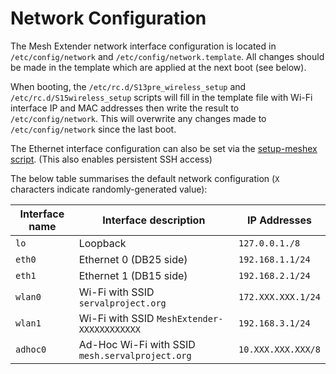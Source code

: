 # Network Configuration
The Mesh Extender network interface configuration is located in `/etc/config/network` and `/etc/config/network.template`. All changes should be made in the template which are applied at the next boot (see below).

When booting, the `/etc/rc.d/S13pre_wireless_setup` and `/etc/rc.d/S15wireless_setup` scripts will fill in the template file with Wi-Fi interface IP and MAC addresses then write the result to `/etc/config/network`. This will overwrite any changes made to `/etc/config/network` since the last boot.

The Ethernet interface configuration can also be set via the [setup-meshex script](https://github.com/servalproject/serval-mesh-observer-packet-capture/blob/master/scripts/setup-meshex.sh). (This also enables persistent SSH access)

The below table summarises the default network configuration (`X` characters indicate randomly-generated value):

| Interface name   | Interface description                           | IP Addresses       |
| ---------------- | ----------------------------------------------- | ------------------ |
| `lo`             | Loopback                                        | `127.0.0.1./8`     |
| `eth0`           | Ethernet 0 (DB25 side)                          | `192.168.1.1/24`   |
| `eth1`           | Ethernet 1 (DB15 side)                          | `192.168.2.1/24`   |
| `wlan0`          | Wi-Fi with SSID `servalproject.org`             | `172.XXX.XXX.1/24` |
| `wlan1`          | Wi-Fi with SSID `MeshExtender-XXXXXXXXXXXX`     | `192.168.3.1/24`   |
| `adhoc0`         | Ad-Hoc Wi-Fi with SSID `mesh.servalproject.org` | `10.XXX.XXX.XXX/8` |
